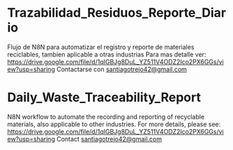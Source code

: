 # Trazabilidad_Residuos_Reporte_Diario
Flujo de N8N para automatizar el registro y reporte de materiales reciclables, tambien aplicable a otras industrias
Para mas detalle ver: https://drive.google.com/file/d/1qIGBJg8DuL_YZ511V4ODZ2lco2PX6GGs/view?usp=sharing
Contactarse con santiagotrejo42@gmail.com

# Daily_Waste_Traceability_Report
N8N workflow to automate the recording and reporting of recyclable materials, also applicable to other industries.
For more details, please see: https://drive.google.com/file/d/1qIGBJg8DuL_YZ511V4ODZ2lco2PX6GGs/view?usp=sharing
Contact santiagotrejo42@gmail.com

